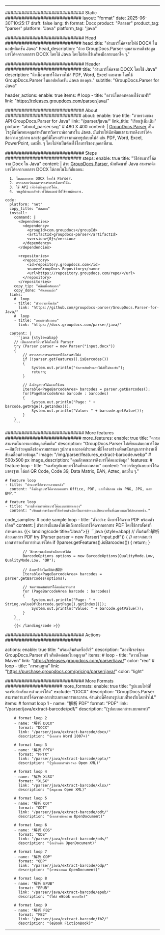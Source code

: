


---
############################# Static ############################
layout: "format"
date:  2025-06-30T10:25:17
draft: false
lang: th
format: Docx
product: "Parser"
product_tag: "parser"
platform: "Java"
platform_tag: "java"

############################# Head ############################
head_title: "อ่านบาร์โค้ดจากไฟล์ DOCX ในแอปพลิเคชัน Java"
head_description: "ด้วย GroupDocs.Parser คุณสามารถดึงข้อมูลบาร์โค้ดจากเอกสาร DOCX โดยใช้ Java โดยไม่ต้องใช้เครื่องมือภายนอกใด ๆ."

############################# Header ############################
title: "อ่านบาร์โค้ดจาก DOCX โดยใช้ Java" 
description: "ดึงเนื้อหาบาร์โค้ดจากไฟล์ PDF, Word, Excel และภาพ โดยใช้ GroupDocs.Parser ในแอปพลิเคชัน Java ของคุณ."
subtitle: "GroupDocs.Parser for Java" 

header_actions:
  enable: true
  items:
    #  loop
    - title: "ดาวน์โหลดทดลองใช้งานฟรี"
      link: "https://releases.groupdocs.com/parser/java/"
      
############################# About ############################
about:
    enable: true
    title: "ภาพรวมของ API GroupDocs.Parser for Java"
    link: "/parser/java/"
    link_title: "เรียนรู้เพิ่มเติม"
    picture: "about_parser.svg" # 480 X 400
    content: |
       [GroupDocs.Parser](/parser/java/) เป็นโซลูชันที่ครอบคลุมสำหรับการวิเคราะห์เอกสารใน Java. มันช่วยให้นักพัฒนาสามารถดึงบาร์โค้ด ข้อความ รูปภาพ และข้อมูลที่มีโครงสร้างจากหลายรูปแบบไฟล์ เช่น PDF, Word, Excel, PowerPoint, และอื่น ๆ โดยไม่จำเป็นต้องใช้ไลบรารีของบุคคลที่สาม.

############################# Steps ############################
steps:
    enable: true
    title: "วิธีอ่านบาร์โค้ดจาก Docx ใน Java"
    content: |
      ด้วย [GroupDocs.Parser](/parser/java/), นักพัฒนาที่ Java สามารถดึงบาร์โค้ดจากเอกสาร DOCX ได้ภายในไม่กี่ขั้นตอน:
      
      1. โหลดเอกสาร DOCX โดยใช้ Parser.
      2. ตรวจสอบว่าเอกสารรองรับการดึงบาร์โค้ด.
      3. ใช้ API เพื่อดึงข้อมูลบาร์โค้ด.
      4. วนลูปผ่านผลลัพธ์บาร์โค้ดและนำไปใช้ตามต้องการ.
   
    code:
      platform: "net"
      copy_title: "คัดลอก"
      install:
        command: |
          <dependencies>
            <dependency>
              <groupId>com.groupdocs</groupId>
              <artifactId>groupdocs-parser</artifactId>
              <version>{0}</version>
            </dependency>
          </dependencies>

          <repositories>
            <repository>
              <id>repository.groupdocs.com</id>
              <name>GroupDocs Repository</name>
              <url>https://repository.groupdocs.com/repo/</url>
            </repository>
          </repositories>
        copy_tip: "คลิกเพื่อคัดลอก"
        copy_done: "คัดลอกแล้ว"
      links:
        #  loop
        - title: "ตัวอย่างเพิ่มเติม"
          link: "https://github.com/groupdocs-parser/GroupDocs.Parser-for-Java/"
        #  loop
        - title: "เอกสารประกอบ"
          link: "https://docs.groupdocs.com/parser/java/"
          
      content: |
        ```java {style=abap}
        // เปิดเอกสารที่มีบาร์โค้ดโดยใช้ Parser
        try (Parser parser = new Parser("input.docx"))
        {
            // ตรวจสอบการรองรับบาร์โค้ดสำหรับไฟล์
            if (!parser.getFeatures().isBarcodes())
            {
                System.out.println("จัดการกับประเภทไฟล์ที่ไม่รองรับ");
                return;
            }

            // ดึงข้อมูลบาร์โค้ดและใช้งาน
            Iterable<PageBarcodeArea> barcodes = parser.getBarcodes();
            for(PageBarcodeArea barcode : barcodes)
            {
                System.out.println("Page: " + barcode.getPage().getIndex());
                System.out.println("Value: " + barcode.getValue());
            }
        }
        ```            

############################# More features ############################
more_features:
  enable: true
  title: "ความสามารถในการแยกข้อมูลเพิ่มเติม"
  description: "GroupDocs.Parser ไม่เพียงแต่แยกบาร์โค้ด—มันยังช่วยคุณดึงข้อความธรรมดา รูปภาพ และองค์ประกอบที่มีโครงสร้างเพื่อสนับสนุนการทำงานที่ขับเคลื่อนด้วยข้อมูล."
  image: "/img/parser/features_extract-barcode.webp" # 500x500 px
  image_description: "คุณลักษณะการดึงบาร์โค้ดและข้อมูล"
  features:
    # feature loop
    - title: "รองรับรูปแบบบาร์โค้ดที่หลากหลาย"
      content: "ตรวจจับรูปแบบบาร์โค้ดมาตรฐาน ได้แก่ QR Code, Code 39, Data Matrix, EAN, Aztec, และอื่น ๆ."

    # feature loop
    - title: "อ่านบาร์โค้ดจากหลายแหล่ง"
      content: "ดึงข้อมูลบาร์โค้ดจากเอกสาร Office, PDF, และไฟล์ภาพ เช่น PNG, JPG, และ BMP."

    # feature loop
    - title: "การตั้งค่าการอ่านบาร์โค้ดแบบกำหนดเอง"
      content: "ปรับแต่งการดึงบาร์โค้ดด้วยตัวเลือกในการกำหนดเป้าหมายพื้นที่เฉพาะและไฟล์หลายหน้า."
      
  code_samples:
    # code sample loop
    - title: "ตัวอย่าง: ดึงบาร์โค้ดจาก PDF พร้อมตัวเลือก"
      content: |
        ตัวอย่างนี้แสดงให้เห็นถึงการดึงบาร์โค้ดจากเอกสาร PDF โดยใช้การตั้งค่าที่กำหนดเอง.
        {{< landing/code title="Java">}}
        ```java {style=abap}
        //  เริ่มต้นตัว解析ด้วยเอกสาร PDF
        try (Parser parser = new Parser("input.pdf"))
        {
            // ตรวจสอบว่าเอกสารรองรับการอ่านบาร์โค้ด
            if (!parser.getFeatures().isBarcodes())
            {
                return;
            }

            // ใช้การกรองด้วยตัวเลือกบาร์โค้ด
            BarcodeOptions options = new BarcodeOptions(QualityMode.Low, QualityMode.Low, "QR");

            // ดึงบาร์โค้ดโดยใช้ตัว解析
            Iterable<PageBarcodeArea> barcodes = parser.getBarcodes(options);

            // จัดการผลลัพธ์บาร์โค้ดแต่ละรายการ
            for (PageBarcodeArea barcode : barcodes)
            {
                System.out.println("Page: " + String.valueOf(barcode.getPage().getIndex()));
                System.out.println("Value: " + barcode.getValue());
            }
        }
        ```
        {{< /landing/code >}}


############################# Actions ############################

actions:
  enable: true
  title: "พร้อมเริ่มต้นหรือยัง?"
  description: "ลองฟีเจอร์ของ GroupDocs.Parser ฟรี หรือติดต่อขอใบอนุญาต"
  items:
    #  loop
    - title: "ดาวน์โหลด Maven"
      link: "https://releases.groupdocs.com/parser/java/"
      color: "red"
        #  loop
    - title: "การอนุญาต"
      link: "https://purchase.groupdocs.com/pricing/parser/java/"
      color: "light"


############################# More Formats #####################
more_formats:
    enable: true
    title: "รูปแบบไฟล์ที่รองรับสำหรับการอ่านบาร์โค้ด"
    exclude: "DOCX"
    description: "GroupDocs.Parser สามารถอ่านบาร์โค้ดจากหลายประเภทเอกสารและภาพ. ด้านล่างนี้คือบางรูปแบบที่รองรับโดยทั่วไป."
    items: 
        # format loop 1
        - name: "解析 PDF"
          format: "PDF"
          link: "/parser/java/extract-barcode/pdf/"
          description: "(รูปแบบเอกสารแบบพกพา)"
          
        # format loop 2
        - name: "解析 DOCX"
          format: "DOCX"
          link: "/parser/java/extract-barcode/docx/"
          description: "(เอกสาร Word 2007+)"
          
        # format loop 3
        - name: "解析 PPTX"
          format: "PPTX"
          link: "/parser/java/extract-barcode/pptx/"
          description: "(รูปแบบการนำเสนอ Open XML)"
          
        # format loop 4
        - name: "解析 XLSX"
          format: "XLSX"
          link: "/parser/java/extract-barcode/xlsx/"
          description: "(สมุดงาน Open XML)"
          
        # format loop 5
        - name: "解析 ODT"
          format: "ODT"
          link: "/parser/java/extract-barcode/odt/"
          description: "(เอกสารข้อความ OpenDocument)"
          
        # format loop 6
        - name: "解析 ODS"
          format: "ODS"
          link: "/parser/java/extract-barcode/ods/"
          description: "(สเปรดชีต OpenDocument)"
          
        # format loop 7
        - name: "解析 ODP"
          format: "ODP"
          link: "/parser/java/extract-barcode/odp/"
          description: "(การนำเสนอ OpenDocument)"
          
        # format loop 8
        - name: "解析 EPUB"
          format: "EPUB"
          link: "/parser/java/extract-barcode/epub/"
          description: "(ไฟล์ eBook แบบเปิด)"
          
        # format loop 9
        - name: "解析 FB2"
          format: "FB2"
          link: "/parser/java/extract-barcode/fb2/"
          description: "(eBook FictionBook)"
         
          

---